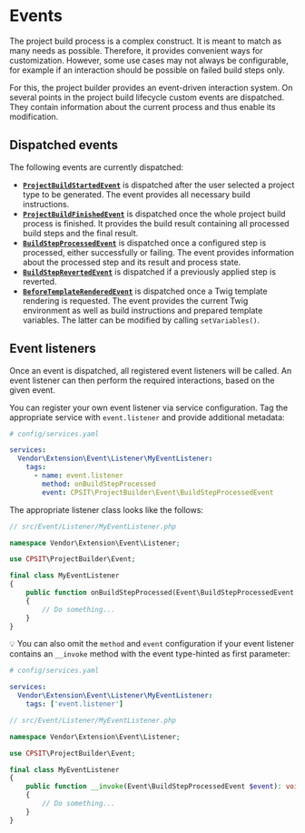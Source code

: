 # Events

The project build process is a complex construct. It is meant to match as many
needs as possible. Therefore, it provides convenient ways for customization.
However, some use cases may not always be configurable, for example if an interaction
should be possible on failed build steps only.

For this, the project builder provides an event-driven interaction system. On
several points in the project build lifecycle custom events are dispatched. They
contain information about the current process and thus enable its modification.

## Dispatched events

The following events are currently dispatched:

* [**`ProjectBuildStartedEvent`**](../src/Event/ProjectBuildStartedEvent.php)
  is dispatched after the user selected a project type to be generated. The
  event provides all necessary build instructions.
* [**`ProjectBuildFinishedEvent`**](../src/Event/ProjectBuildFinishedEvent.php)
  is dispatched once the whole project build process is finished. It provides
  the build result containing all processed build steps and the final result.
* [**`BuildStepProcessedEvent`**](../src/Event/BuildStepProcessedEvent.php) is
  dispatched once a configured step is processed, either successfully or failing.
  The event provides information about the processed step and its result and
  process state.
* [**`BuildStepRevertedEvent`**](../src/Event/BuildStepRevertedEvent.php) is
  dispatched if a previously applied step is reverted.
* [**`BeforeTemplateRenderedEvent`**](../src/Event/BeforeTemplateRenderedEvent.php)
  is dispatched once a Twig template rendering is requested. The event provides
  the current Twig environment as well as build instructions and prepared
  template variables. The latter can be modified by calling `setVariables()`.

## Event listeners

Once an event is dispatched, all registered event listeners will be called. An
event listener can then perform the required interactions, based on the given
event.

You can register your own event listener via service configuration. Tag the
appropriate service with `event.listener` and provide additional metadata:

```yaml
# config/services.yaml

services:
  Vendor\Extension\Event\Listener\MyEventListener:
    tags:
      - name: event.listener
        method: onBuildStepProcessed
        event: CPSIT\ProjectBuilder\Event\BuildStepProcessedEvent
```

The appropriate listener class looks like the follows:

```php
// src/Event/Listener/MyEventListener.php

namespace Vendor\Extension\Event\Listener;

use CPSIT\ProjectBuilder\Event;

final class MyEventListener
{
    public function onBuildStepProcessed(Event\BuildStepProcessedEvent $event): void
    {
        // Do something...
    }
}
```

:bulb: You can also omit the `method` and `event` configuration if your event
listener contains an `__invoke` method with the event type-hinted as first
parameter:

```yaml
# config/services.yaml

services:
  Vendor\Extension\Event\Listener\MyEventListener:
    tags: ['event.listener']
```

```php
// src/Event/Listener/MyEventListener.php

namespace Vendor\Extension\Event\Listener;

use CPSIT\ProjectBuilder\Event;

final class MyEventListener
{
    public function __invoke(Event\BuildStepProcessedEvent $event): void
    {
        // Do something...
    }
}
```

